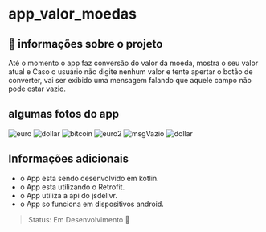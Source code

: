 # app_valor_moedas


## 📝 informações sobre o projeto 
  Até o momento o app faz conversão do valor da moeda, mostra o seu valor atual e Caso o usuário não digite nenhum valor e tente apertar o botão de converter, vai ser exibido uma mensagem falando que aquele campo não pode estar vazio.
 
## algumas fotos do app

![euro](https://user-images.githubusercontent.com/80015739/178380635-8444741b-115c-4331-b4e0-7a3eedc89cb7.png)
![dollar](https://user-images.githubusercontent.com/80015739/178380652-0e7456f0-00a0-4d03-84a3-e6348b3d627e.png)
![bitcoin](https://user-images.githubusercontent.com/80015739/178380672-da4e7bb2-b8e0-46ea-a688-5d852cb38af5.png)
![euro2](https://user-images.githubusercontent.com/80015739/178380695-5f6f1536-ecee-45a7-a3c2-382ac707df9f.png)
![msgVazio](https://user-images.githubusercontent.com/80015739/178512696-fc8ceeee-c38f-4a36-8759-8826085f8e04.png)
![dollar](https://user-images.githubusercontent.com/80015739/178512737-f29527cc-cd83-4e1d-9c95-ffb85dc7665d.png)


## Informações adicionais
 + o App esta sendo desenvolvido em kotlin.
 + o App esta utilizando o Retrofit.
 + o App utiliza a api do jsdelivr.
 + o App so funciona em dispositivos android.

> Status: Em Desenvolvimento 🚧

